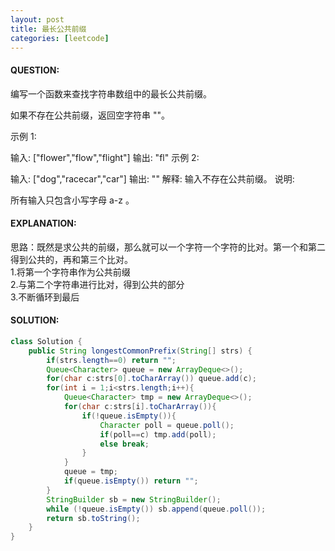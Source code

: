```yaml
---
layout: post
title: 最长公共前缀
categories: [leetcode]
---
```

#### QUESTION:
编写一个函数来查找字符串数组中的最长公共前缀。

如果不存在公共前缀，返回空字符串 ""。

示例 1:

输入: ["flower","flow","flight"]
输出: "fl"
示例 2:

输入: ["dog","racecar","car"]
输出: ""
解释: 输入不存在公共前缀。
说明:

所有输入只包含小写字母 a-z 。
#### EXPLANATION:

思路：既然是求公共的前缀，那么就可以一个字符一个字符的比对。第一个和第二得到公共的，再和第三个比对。  
1.将第一个字符串作为公共前缀  
2.与第二个字符串进行比对，得到公共的部分  
3.不断循环到最后  

#### SOLUTION:
```java
class Solution {
    public String longestCommonPrefix(String[] strs) {
        if(strs.length==0) return "";
        Queue<Character> queue = new ArrayDeque<>();
        for(char c:strs[0].toCharArray()) queue.add(c);
        for(int i = 1;i<strs.length;i++){
            Queue<Character> tmp = new ArrayDeque<>();
            for(char c:strs[i].toCharArray()){
                if(!queue.isEmpty()){
                    Character poll = queue.poll();
                    if(poll==c) tmp.add(poll);
                    else break;
                }
            }
            queue = tmp;
            if(queue.isEmpty()) return "";
        }
        StringBuilder sb = new StringBuilder();
        while (!queue.isEmpty()) sb.append(queue.poll());
        return sb.toString();
    }
}
```
